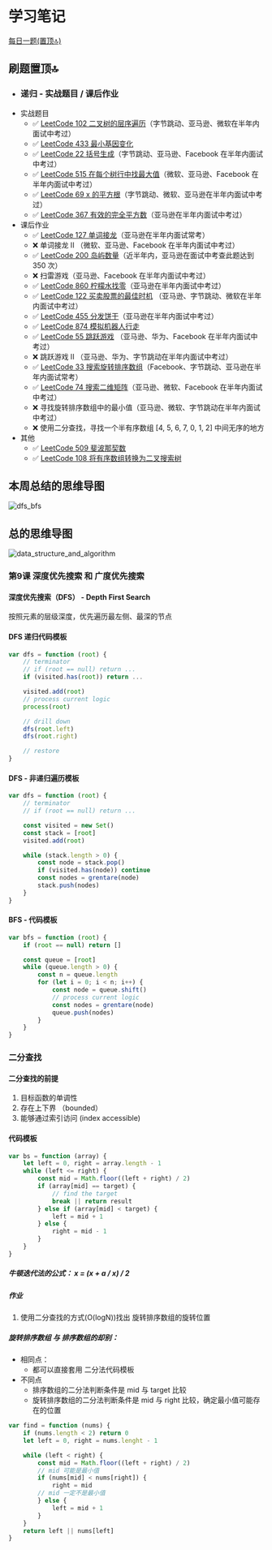 # 学习笔记

[每日一题(置顶🔝)](../questions/README.md)

## 刷题置顶🔝
* ### 递归 - 实战题目 / 课后作业
* 实战题目
    * ✅ [LeetCode 102 二叉树的层序遍历](./Day1/README.md#1)（字节跳动、亚马逊、微软在半年内面试中考过）
    * ✅ [LeetCode 433 最小基因变化](./Day4/README.md#2)
    * ✅ [LeetCode 22 括号生成](../Week_03/Day1/README.md#1)（字节跳动、亚马逊、Facebook 在半年内面试中考过）
    * ✅ [LeetCode 515 在每个树行中找最大值](./Day2/README.md#2)（微软、亚马逊、Facebook 在半年内面试中考过）
    * ✅ [LeetCode 69 x 的平方根](./Day2/README.md#1)（字节跳动、微软、亚马逊在半年内面试中考过）
    * ✅ [LeetCode 367 有效的完全平方数](./Day2/README.md#3)（亚马逊在半年内面试中考过）
* 课后作业
    * ✅ [LeetCode 127 单词接龙](./Day3/README.md#1)（亚马逊在半年内面试常考）
    * ❌ 单词接龙 II （微软、亚马逊、Facebook 在半年内面试中考过）
    * ✅ [LeetCode 200 岛屿数量](../Week_02/Day5/README.md#1)（近半年内，亚马逊在面试中考查此题达到 350 次）
    * ❌ 扫雷游戏（亚马逊、Facebook 在半年内面试中考过）
    * ✅ [LeetCode 860 柠檬水找零](../questions/leetcode.860.md)（亚马逊在半年内面试中考过）
    * ✅ [LeetCode 122 买卖股票的最佳时机](../questions/leetcode.122.md) （亚马逊、字节跳动、微软在半年内面试中考过）
    * ✅ [LeetCode 455 分发饼干](./Day4/README.md#4)（亚马逊在半年内面试中考过）
    * ✅ [LeetCode 874 模拟机器人行走](./Day5/README.md#1)
    * ✅ [LeetCode 55 跳跃游戏](./Day5/README.md#2) （亚马逊、华为、Facebook 在半年内面试中考过）
    * ❌ 跳跃游戏 II （亚马逊、华为、字节跳动在半年内面试中考过）
    * ✅ [LeetCode 33 搜索旋转排序数组](./Day6/README.md#1)（Facebook、字节跳动、亚马逊在半年内面试常考）
    * ✅ [LeetCode 74 搜索二维矩阵](./Day5/README.md#2)（亚马逊、微软、Facebook 在半年内面试中考过）
    * ❌ 寻找旋转排序数组中的最小值（亚马逊、微软、字节跳动在半年内面试中考过）
    * ❌ 使用二分查找，寻找一个半有序数组 [4, 5, 6, 7, 0, 1, 2] 中间无序的地方
* 其他
  * ✅ [LeetCode 509 斐波那契数](../questions/leetcode.509.md)
  * ✅ [LeetCode 108 将有序数组转换为二叉搜索树](../questions/leetcode.509.md)

## 本周总结的思维导图
![dfs_bfs](./dfs_bfs.png)

## 总的思维导图
![data_structure_and_algorithm](./data_structure_and_algorithm.png)

### 第9课 深度优先搜索 和 广度优先搜索

#### 深度优先搜索（DFS） - Depth First Search

按照元素的层级深度，优先遍历最左侧、最深的节点

#### DFS 递归代码模板

```javascript
var dfs = function (root) {
    // terminator
    // if (root == null) return ...
    if (visited.has(root)) return ...

    visited.add(root)
    // process current logic
    process(root)

    // drill down
    dfs(root.left)
    dfs(root.right)

    // restore
}
```

#### DFS - 非递归遍历模板

```javascript
var dfs = function (root) {
    // terminator
    // if (root == null) return ...

    const visited = new Set()
    const stack = [root]
    visited.add(root)

    while (stack.length > 0) {
        const node = stack.pop()
        if (visited.has(node)) continue
        const nodes = grentare(node)
        stack.push(nodes)
    }
}
```


#### BFS - 代码模板

```javascript
var bfs = function (root) {
    if (root == null) return []

    const queue = [root] 
    while (queue.length > 0) {
        const n = queue.length
        for (let i = 0; i < n; i++) {
            const node = queue.shift()
            // process current logic
            const nodes = grentare(node)
            queue.push(nodes)
        }
    }
}
```


### 二分查找
#### 二分查找的前提
1. 目标函数的单调性
2. 存在上下界 （bounded）
3. 能够通过索引访问 (index accessible)

#### 代码模板
```javascript
var bs = function (array) {
    let left = 0, right = array.length - 1
    while (left <= right) {
        const mid = Math.floor((left + right) / 2)
        if (array[mid] == target) {
            // find the target
            break || return result
        } else if (array[mid] < target) {
            left = mid + 1
        } else {
            right = mid - 1
        }
    }
}
```

##### 牛顿迭代法的公式： x = (x + a / x) / 2


##### 作业
1. 使用二分查找的方式(O(logN))找出 旋转排序数组的旋转位置

##### 旋转排序数组 与 排序数组的却别：
* 相同点：
    * 都可以直接套用 二分法代码模板
* 不同点
    * 排序数组的二分法判断条件是 mid 与 target 比较
    * 旋转排序数组的二分法判断条件是 mid 与 right 比较，确定最小值可能存在的位置

```javascript
var find = function (nums) {
    if (nums.length < 2) return 0
    let left = 0, right = nums.lenght - 1

    while (left < right) {
        const mid = Math.floor((left + right) / 2)
        // mid 可能是最小值
        if (nums[mid] < nums[right]) {
            right = mid
        // mid 一定不是最小值
        } else {
            left = mid + 1
        }
    }
    return left || nums[left]
}
```